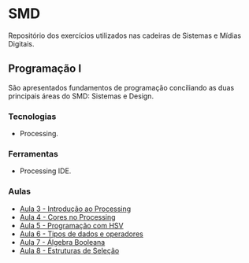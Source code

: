 # SMD
Repositório dos exercícios utilizados nas cadeiras de Sistemas e Mídias Digitais.

## Programação I
São apresentados fundamentos de programação conciliando as duas principais áreas do SMD: Sistemas e Design.

### Tecnologias
* Processing.

### Ferramentas
* Processing IDE.

### Aulas
* [Aula 3 - Introdução ao Processing](https://github.com/Reinaldodasilva/SMD/tree/master/Programa%C3%A7%C3%A3o%20I/Aula%203%20-%20Introdu%C3%A7%C3%A3o%20ao%20processing)
* [Aula 4 - Cores no Processing](https://github.com/Reinaldodasilva/SMD/tree/master/Programa%C3%A7%C3%A3o%20I/Aula%204%20-%20Cores%20no%20processing)
* [Aula 5 - Programação com HSV](https://github.com/Reinaldodasilva/SMD/tree/master/Programa%C3%A7%C3%A3o%20I/Aula%205%20-%20Programa%C3%A7%C3%A3o%20com%20HSV)
* [Aula 6 - Tipos de dados e operadores](https://github.com/Reinaldodasilva/SMD/tree/master/Programa%C3%A7%C3%A3o%20I/Aula%206%20-%20Tipos%2C%20dados%20e%20operadores)
* [Aula 7 - Álgebra Booleana](https://github.com/Reinaldodasilva/SMD/tree/master/Programa%C3%A7%C3%A3o%20I/Aula%207%20-%20Algebra%20Booleana)
* [Aula 8 - Estruturas de Seleção](https://github.com/Reinaldodasilva/SMD/tree/master/Programa%C3%A7%C3%A3o%20I/Aula%208%20-%20Estruturas%20de%20Sele%C3%A7%C3%A3o)
